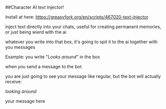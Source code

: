 ##Character AI text Injector!

Install at here:
https://greasyfork.org/en/scripts/467020-text-injector

inject text directly into your chats, useful for creating permanent memories, or just being wierd with the ai

whatever you write into that box, it's going to spit it to the ai together with you messages

Example: you write "*Looks around*" in the box

when you send a message to the bot

you are just going to see your message like regular, but the bot will actually receive:

*looking around*

your message here
